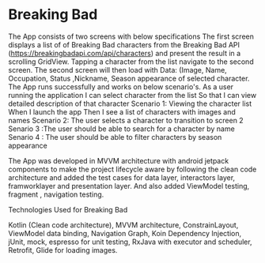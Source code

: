 # Breaking Bad
The App consists of two screens with below specifications The first screen displays a list of of Breaking Bad characters from the Breaking Bad API (https://breakingbadapi.com/api/characters) and present 
the result in a scrolling GridView. Tapping a character from the list navigate to the second screen. The second screen will then load with Data: (Image, Name, Occupation, Status
,Nickname, Season appearance of selected character. 
The App runs successfully and works on below scenario's. As a user running the application I can select character from the list So that I can view detailed description of that character
Scenario 1: Viewing the character list When I launch the app Then I see a list of characters with images and names
Scenario 2: The user selects a character to transition to screen 2
Senario 3 :The user should be able to search for a character by name
Senario 4 : The user should be able to filter characters by season appearance

The App was developed in MVVM architecture with android jetpack components to make the project lifecycle aware by following the clean code architecture and added the test 
cases for data layer, interactors layer, framworklayer and presentation layer. And also added ViewModel testing, fragment , navigation testing.

Technologies Used for Breaking Bad

Kotlin (Clean code architecture),
MVVM architecture,
ConstrainLayout,
ViewModel data binding,
Navigation Graph,
Koin Dependency Injection,
jUnit, mock, espresso for unit testing,
RxJava with executor and scheduler,
Retrofit,
Glide for loading images.
